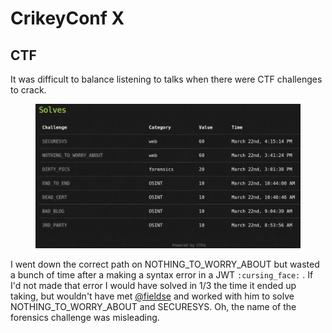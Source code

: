 # CrikeyConf X 
## CTF
It was difficult to balance listening to talks when there were CTF challenges to crack. 

<figure>
    <kbd><img src="crikeyconx-ctf-solves.png"/></kbd>
</figure>

I went down the correct path on NOTHING_TO_WORRY_ABOUT but wasted a bunch of time after a making a syntax error in a JWT `:cursing_face:` . If I'd not made that error I would have solved in 1/3 the time it ended up taking, but wouldn't have met [@fieldse](https://github.com/fieldse) and worked with him to solve NOTHING_TO_WORRY_ABOUT and SECURESYS. Oh, the name of the forensics challenge was misleading.